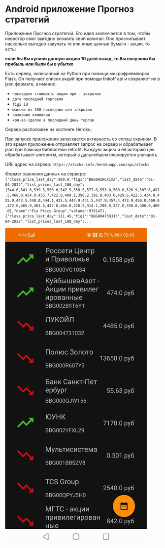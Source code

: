 # Android приложение Прогноз стратегий
Приложение Прогноз стратегий.
Его идея заключается в том, чтобы инвестор смог выгодно вложить свой капитал.
Оно просчитывает насколько выгодно закупать те или иные ценные бумаги - акции, то есть:

**если бы Вы купили данную акцию 10 дней назад, то Вы получили бы прибыль или были бы в убытке**

Есть сервер, написанный на Python при помощи микрофреймворка Flask.
Он получает список акций при помощи tinkoff api и сохраняет их в json формате, а именно:
 - `последняя стоимость акции при - закрытии`
 - `дата последней торговли`
 - `figi id`
 - `массив из 100 последних цен закрытии`
 - `название компании`
 - `кол-во сделок в последний день торгов`

Сервер расположен на хостинге Heroku.

При запуске приложения запускается активность со сплэш скрином.
В это время приложение отправляет запрос на сервер и обрабатывает json при помощи библиотеки retrofit.
Каждую акцию и её историю цен обрабатывает алгоритм, который в дальнейшем планируется улучшить.

URL адрес на сервер:
`https://stocks-info.herokuapp.com/api/stocks`

Формат хранения данных на сервере:
`{"close_price_last_day":480.0,"figi":"BBG00ZHCX1X2","last_date":"01-04-2022","list_prices_last_100_day":[544.6,541.6,539.5,550.0,547.5,558.5,577.8,553.0,560.0,526.9,507.6,497.5,468.0,454.0,435.7,422.0,409.1,396.2,392.8,403.0,429.6,422.5,434.8,425.0,443.5,448.0,444.1,435.5,444.9,441.5,447.9,457.4,473.9,450.0,469.0,472.0,465.9,461.5,442.0,404.0,426.5,314.1,288.8,327.0,358.0,400.0,480.0],"name":"Fix Price Group","volume":979147},{"close_price_last_day":111.45,"figi":"BBG004730JJ5","last_date":"01-04-2022","list_prices_last_100_day":...`

![](images/demo3.jpg)
<br />
